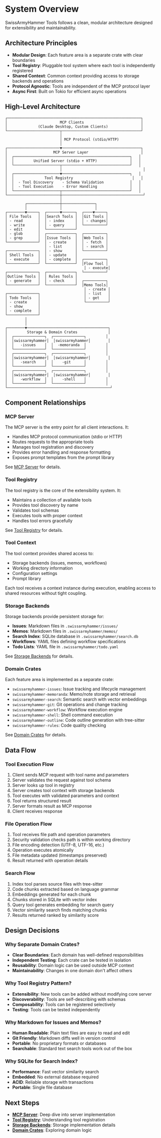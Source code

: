 # System Overview

SwissArmyHammer Tools follows a clean, modular architecture designed for extensibility and maintainability.

## Architecture Principles

- **Modular Design**: Each feature area is a separate crate with clear boundaries
- **Tool Registry**: Pluggable tool system where each tool is independently registered
- **Shared Context**: Common context providing access to storage backends and operations
- **Protocol Agnostic**: Tools are independent of the MCP protocol layer
- **Async First**: Built on Tokio for efficient async operations

## High-Level Architecture

```
┌─────────────────────────────────────────────────────────────┐
│                        MCP Clients                          │
│              (Claude Desktop, Custom Clients)               │
└────────────────────────┬────────────────────────────────────┘
                         │
                         │ MCP Protocol (stdio/HTTP)
                         │
┌────────────────────────▼────────────────────────────────────┐
│                     MCP Server Layer                        │
│  ┌─────────────────────────────────────────────────────┐   │
│  │         Unified Server (stdio + HTTP)               │   │
│  └─────────────────────┬───────────────────────────────┘   │
│                        │                                     │
│  ┌─────────────────────▼───────────────────────────────┐   │
│  │              Tool Registry                           │   │
│  │  - Tool Discovery    - Schema Validation            │   │
│  │  - Tool Execution    - Error Handling               │   │
│  └─────────────────────┬───────────────────────────────┘   │
└────────────────────────┼─────────────────────────────────────┘
                         │
         ┌───────────────┼───────────────┐
         │               │               │
┌────────▼─────┐  ┌──────▼──────┐  ┌────▼─────┐
│ File Tools   │  │Search Tools │  │Git Tools │
│ - read       │  │ - index     │  │ - changes│
│ - write      │  │ - query     │  └──────────┘
│ - edit       │  └─────────────┘
│ - glob       │  ┌─────────────┐  ┌──────────┐
│ - grep       │  │Issue Tools  │  │Web Tools │
└──────────────┘  │ - create    │  │ - fetch  │
                  │ - list      │  │ - search │
┌──────────────┐  │ - show      │  └──────────┘
│ Shell Tools  │  │ - update    │
│ - execute    │  │ - complete  │  ┌──────────┐
└──────────────┘  └─────────────┘  │Flow Tool │
                                    │ - execute│
┌──────────────┐  ┌─────────────┐  └──────────┘
│Outline Tools │  │ Rules Tools │
│ - generate   │  │ - check     │  ┌──────────┐
└──────────────┘  └─────────────┘  │Memo Tools│
                                    │ - create │
┌──────────────┐                    │ - list   │
│ Todo Tools   │                    │ - get    │
│ - create     │                    └──────────┘
│ - show       │
│ - complete   │
└──────────────┘
         │
         │
┌────────▼─────────────────────────────────────┐
│         Storage & Domain Crates              │
│  ┌──────────────┐  ┌──────────────┐         │
│  │swissarmyhammer│  │swissarmyhammer│        │
│  │   -issues    │  │  -memoranda  │         │
│  └──────────────┘  └──────────────┘         │
│  ┌──────────────┐  ┌──────────────┐         │
│  │swissarmyhammer│  │swissarmyhammer│        │
│  │   -search    │  │    -git      │         │
│  └──────────────┘  └──────────────┘         │
│  ┌──────────────┐  ┌──────────────┐         │
│  │swissarmyhammer│  │swissarmyhammer│        │
│  │   -workflow  │  │    -shell    │         │
│  └──────────────┘  └──────────────┘         │
└───────────────────────────────────────────────┘
```

## Component Relationships

### MCP Server

The MCP server is the entry point for all client interactions. It:

- Handles MCP protocol communication (stdio or HTTP)
- Routes requests to the appropriate tools
- Manages tool registration and discovery
- Provides error handling and response formatting
- Exposes prompt templates from the prompt library

See [MCP Server](./architecture/mcp-server.md) for details.

### Tool Registry

The tool registry is the core of the extensibility system. It:

- Maintains a collection of available tools
- Provides tool discovery by name
- Validates tool schemas
- Executes tools with proper context
- Handles tool errors gracefully

See [Tool Registry](./architecture/tool-registry.md) for details.

### Tool Context

The tool context provides shared access to:

- Storage backends (issues, memos, workflows)
- Working directory information
- Configuration settings
- Prompt library

Each tool receives a context instance during execution, enabling access to shared resources without tight coupling.

### Storage Backends

Storage backends provide persistent storage for:

- **Issues**: Markdown files in `.swissarmyhammer/issues/`
- **Memos**: Markdown files in `.swissarmyhammer/memos/`
- **Search Index**: SQLite database in `.swissarmyhammer/search.db`
- **Workflows**: YAML files defining workflow specifications
- **Todo Lists**: YAML file in `.swissarmyhammer/todo.yaml`

See [Storage Backends](./architecture/storage-backends.md) for details.

### Domain Crates

Each feature area is implemented as a separate crate:

- `swissarmyhammer-issues`: Issue tracking and lifecycle management
- `swissarmyhammer-memoranda`: Memo/note storage and retrieval
- `swissarmyhammer-search`: Semantic search with vector embeddings
- `swissarmyhammer-git`: Git operations and change tracking
- `swissarmyhammer-workflow`: Workflow execution engine
- `swissarmyhammer-shell`: Shell command execution
- `swissarmyhammer-outline`: Code outline generation with tree-sitter
- `swissarmyhammer-rules`: Code quality checking

See [Domain Crates](./architecture/domain-crates.md) for details.

## Data Flow

### Tool Execution Flow

1. Client sends MCP request with tool name and parameters
2. Server validates the request against tool schema
3. Server looks up tool in registry
4. Server creates tool context with storage backends
5. Tool executes with validated parameters and context
6. Tool returns structured result
7. Server formats result as MCP response
8. Client receives response

### File Operation Flow

1. Tool receives file path and operation parameters
2. Security validation checks path is within working directory
3. File encoding detection (UTF-8, UTF-16, etc.)
4. Operation executes atomically
5. File metadata updated (timestamps preserved)
6. Result returned with operation details

### Search Flow

1. Index tool parses source files with tree-sitter
2. Code chunks extracted based on language grammar
3. Embeddings generated for each chunk
4. Chunks stored in SQLite with vector index
5. Query tool generates embedding for search query
6. Vector similarity search finds matching chunks
7. Results returned ranked by similarity score

## Design Decisions

### Why Separate Domain Crates?

- **Clear Boundaries**: Each domain has well-defined responsibilities
- **Independent Testing**: Each crate can be tested in isolation
- **Reusability**: Domain logic can be used outside MCP context
- **Maintainability**: Changes in one domain don't affect others

### Why Tool Registry Pattern?

- **Extensibility**: New tools can be added without modifying core server
- **Discoverability**: Tools are self-describing with schemas
- **Composability**: Tools can be registered selectively
- **Testing**: Tools can be tested independently

### Why Markdown for Issues and Memos?

- **Human Readable**: Plain text files are easy to read and edit
- **Git Friendly**: Markdown diffs well in version control
- **Portable**: No proprietary formats or databases
- **Searchable**: Standard text search tools work out of the box

### Why SQLite for Search Index?

- **Performance**: Fast vector similarity search
- **Embedded**: No external database required
- **ACID**: Reliable storage with transactions
- **Portable**: Single file database

## Next Steps

- **[MCP Server](./architecture/mcp-server.md)**: Deep dive into server implementation
- **[Tool Registry](./architecture/tool-registry.md)**: Understanding tool registration
- **[Storage Backends](./architecture/storage-backends.md)**: Storage implementation details
- **[Domain Crates](./architecture/domain-crates.md)**: Exploring domain logic
